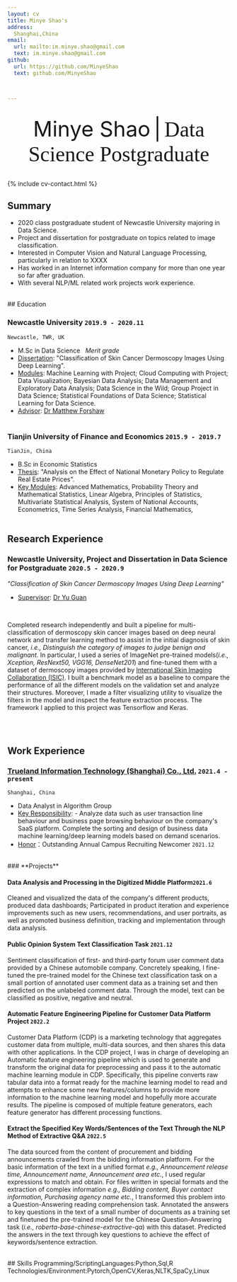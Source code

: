 ```yaml
---
layout: cv
title: Minye Shao's 
address:
  Shanghai,China
email:
  url: mailto:im.minye.shao@gmail.com
  text: im.minye.shao@gmail.com
github:
  url: https://github.com/MinyeShao
  text: github.com/MinyeShao



---
```

<br>
<div align='center' ><font size='85'>Minye Shao</font>&nbsp; <font size='85'>|</font> &nbsp;<font face="sf" size='85'>Data Science Postgraduate</font></div>

<br />



{% include cv-contact.html %}
## Summary
- 2020 class postgraduate student of Newcastle University majoring in Data Science. 
- Project and dissertation for postgraduate on topics related to image classification.
- Interested in Computer Vision and Natural Language Processing, particularly in relation to XXXX 
- Has worked in an Internet information company for more than one year so far after graduation.
- With several NLP/ML related work projects work experience.



<br>
## Education

### **Newcastle University** `2019.9 - 2020.11`

```
Newcastle, TWR, UK
```

- M.Sc in Data Science &nbsp; _Merit grade_
- <u>Dissertation</u>: "Classification of Skin Cancer Dermoscopy Images Using Deep Learning". 
- <u>Modules</u>: Machine Learning with Project; Cloud Computing with Project; Data Visualization; Bayesian Data Analysis; Data Management and Exploratory Data Analysis; Data Science in the Wild; Group Project in Data Science; Statistical Foundations of Data Science; Statistical Learning for Data Science.
- <u>Advisor</u>: [Dr Matthew Forshaw](https://www.ncl.ac.uk/computing/staff/profile/matthewforshaw.html)
<br><br />

### **Tianjin University of Finance and Economics** `2015.9 - 2019.7`
 
```
TianJin, China
```

- B.Sc in Economic Statistics
- <u>Thesis</u>: "Analysis on the Effect of National Monetary Policy to Regulate Real Estate Prices".
- <u>Key Modules</u>: Advanced Mathematics, Probability Theory and Mathematical Statistics, Linear Algebra, Principles of Statistics, Multivariate Statistical Analysis, System of National Accounts, Econometrics, Time Series Analysis, Financial Mathematics,
<br><br />


## Research Experience 

### **Newcastle University, Project and Dissertation in Data Science for Postgraduate** `2020.5 - 2020.9`
_"Classification of Skin Cancer Dermoscopy Images Using Deep Learning"_
- <u>Supervisor</u>: [Dr Yu Guan](https://www.ncl.ac.uk/computing/staff/profile/yuguan.html)
<br>


Completed research independently and built a pipeline for multi-classification of dermoscopy skin cancer images based on deep neural network and transfer learning method to assist in the initial diagnosis of skin cancer, _i.e., Distinguish the category of images to judge benign and malignant_. In particular, I used a series of ImageNet pre-trained models(_i.e., Xception, ResNext50, VGG16, DenseNet201_) and fine-tuned them with a dataset of dermoscopy images provided by [International Skin Imaging Collaboration (ISIC)](https://www.isic-archive.com/#!/topWithHeader/wideContentTop/main). I built a benchmark model as a baseline to compare the performance of all the different models on the validation set and analyze their structures. Moreover, I made a filter visualizing utility to visualize the filters in the model and inspect the feature extraction process. The framework I applied to this project was Tensorflow and Keras.   

<br><br />

## Work Experience

### [**Trueland Information Technology (Shanghai) Co., Ltd.**](https://www.marketingforce.com/) `2021.4 - present`
```
Shanghai, China
```
- Data Analyst in Algorithm Group
- <u>Key Responsibility</u>: - Analyze data such as user transaction line behaviour and business page browsing behaviour on the company's SaaS platform. Complete the sorting and design of business data machine learning/deep learning models based on demand scenarios. 
- <u>Honor</u>：Outstanding Annual Campus Recruiting Newcomer `2021.12`

<br>
### **Projects**


#### **Data Analysis and Processing in the Digitized Middle Platform**`2021.6 `
Cleaned and visualized the data of the company's different products, produced data dashboards; Participated in product iteration and experience improvements such as new users, recommendations, and user portraits, as well as promoted business definition, tracking and implementation through data analysis.



#### **Public Opinion System Text Classification Task** `2021.12 `
Sentiment classification of first- and third-party forum user comment data provided by a Chinese automobile company. Concretely speaking, I fine-tuned the pre-trained model for the Chinese text classification task on a small portion of annotated user comment data as a training set and then predicted on the unlabeled comment data.
Through the model, text can be classified as positive, negative and neutral.



#### **Automatic Feature Engineering Pipeline for Customer Data Platform Project** `2022.2 `
Customer Data Platform (CDP) is a marketing technology that aggregates customer data from multiple, multi-data sources, and then shares this data with other applications. In the CDP project, I was in charge of developing an Automatic feature engineering pipeline which is used to generate and transform the original data for preprocessing and pass it to the automatic machine learning module in CDP. Specifically, this pipeline converts raw tabular data into a format ready for the machine learning model to read and attempts to enhance some new features/columns to provide more information to the machine learning model and hopefully more accurate results. The pipeline is composed of multiple feature generators, each feature generator has different processing functions.


#### **Extract the Specified Key Words/Sentences of the Text Through the NLP Method of Extractive Q&A** `2022.5 `
The data sourced from the content of procurement and bidding announcements crawled from the bidding information platform. For the basic information of the text in a unified format  _e.g., Announcement release time, Announcement name, Announcement area etc._, I used regular expressions to match and obtain. For files written in special formats and the extraction of complex information _e.g., Bidding content, Buyer contact information, Purchasing agency name etc._, I transformed this problem into a Question-Answering reading comprehension task. Annotated the answers to key questions in the text of a small number of documents as a training set and finetuned the pre-trained model for the Chinese Question-Answering task (_i.e., roberta-base-chinese-extractive-qa_) with this dataset. Predicted the answers in the text through key questions to achieve the effect of keywords/sentence extraction.

<br>
## Skills
Programming/ScriptingLanguages:Python,Sql,R
<br>
Technologies/Environment:Pytorch,OpenCV,Keras,NLTK,SpaCy,Linux










<!-- ### Footer

Last updated: July 2022 -->

